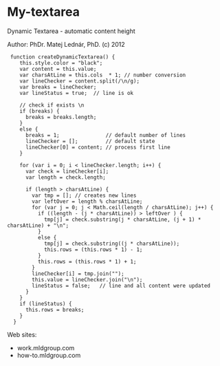 My-textarea
===========

Dynamic Textarea - automatic content height


Author: PhDr. Matej Lednár, PhD. (c) 2012 

     function createDynamicTextarea() {
        this.style.color = "black";
        var content = this.value;
        var charsAtLine = this.cols  * 1; // number conversion
        var lineChecker = content.split(/\n/g);
        var breaks = lineChecker;
        var lineStatus = true;  // line is ok

        // check if exists \n
        if (breaks) {
          breaks = breaks.length;
        }
        else {
          breaks = 1;               // default number of lines
          lineChecker = [];         // default state
          lineChecker[0] = content; // process first line
        }

        for (var i = 0; i < lineChecker.length; i++) {
          var check = lineChecker[i];
          var length = check.length;

          if (length > charsAtLine) {
            var tmp = []; // creates new lines
            var leftOver = length % charsAtLine;
            for (var j = 0; j < Math.ceil(length / charsAtLine); j++) {
              if ((length - (j * charsAtLine)) > leftOver ) {
                tmp[j] = check.substring(j * charsAtLine, (j + 1) * charsAtLine) + "\n";
              }
              else {
                tmp[j] = check.substring((j * charsAtLine));
                this.rows = (this.rows * 1) - 1;
              }
              this.rows = (this.rows * 1) + 1;
            }
            lineChecker[i] = tmp.join("");
            this.value = lineChecker.join("\n");            
            lineStatus = false;   // line and all content were updated
          }
        }
        if (lineStatus) {
          this.rows = breaks;
        }
      }


Web sites: 
- work.mldgroup.com
- how-to.mldgroup.com 
     